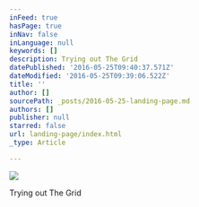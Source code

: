 ```yaml
---
inFeed: true
hasPage: true
inNav: false
inLanguage: null
keywords: []
description: Trying out The Grid
datePublished: '2016-05-25T09:40:37.571Z'
dateModified: '2016-05-25T09:39:06.522Z'
title: ''
author: []
sourcePath: _posts/2016-05-25-landing-page.md
authors: []
publisher: null
starred: false
url: landing-page/index.html
_type: Article

---
```

![](https://the-grid-user-content.s3-us-west-2.amazonaws.com/69d5e17a-b4aa-4691-b1a1-c4425cedad31.jpg)

Trying out The Grid